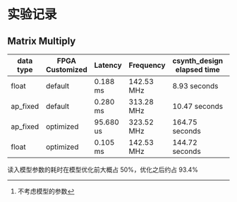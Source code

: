 
# 实验记录

## Matrix Multiply

| data type | FPGA Customized | Latency   | Frequency  | csynth_design elapsed time | Latency[^1] |
| --------- | --------------- | --------- | ---------- | -------------------------- | ----------- |
| float     | default         | 0.188 ms  | 142.53 MHz | 8.93 seconds               | ?           |
| ap_fixed  | default         | 0.280 ms  | 313.28 MHz | 10.47 seconds              | ?           |
| ap_fixed  | optimized       | 95.680 us | 323.52 MHz | 164.75 seconds             | 6.29 us     |
| float     | optimized       | 0.105 ms  | 142.53 MHz | 144.72 seconds             | 13.03 us    |

读入模型参数的耗时在模型优化前大概占 $50\%$，优化之后约占 $93.4\%$

[^1]: 不考虑模型的参数